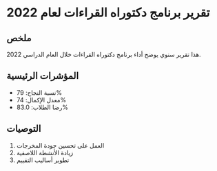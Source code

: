 # تقرير برنامج دكتوراه القراءات لعام 2022

## ملخص

هذا تقرير سنوي يوضح أداء برنامج دكتوراه القراءات خلال العام الدراسي 2022.

## المؤشرات الرئيسية

- نسبة النجاح: 79%
- معدل الإكمال: 74%
- رضا الطلاب: 83.0%

## التوصيات

1. العمل على تحسين جودة المخرجات
2. زيادة الأنشطة اللاصفية
3. تطوير أساليب التقييم
